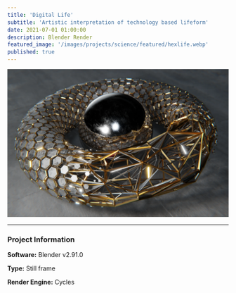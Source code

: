 ```yaml
---
title: 'Digital Life'
subtitle: 'Artistic interpretation of technology based lifeform'
date: 2021-07-01 01:00:00
description: Blender Render
featured_image: '/images/projects/science/featured/hexlife.webp'
published: true
---
```


![](/images/projects/science/full_size/hexlife.webp)

---

### Project Information

**Software:** Blender v2.91.0

**Type:** Still frame

**Render Engine:** Cycles
